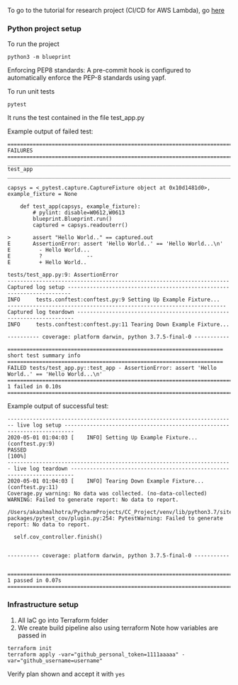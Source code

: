 To go to the tutorial for research project (CI/CD for AWS Lambda), go [here](./research/TUTORIAL.md)

### Python project setup

To run the project
```
python3 -m blueprint
```
Enforcing PEP8 standards:
A pre-commit hook is configured to automatically enforce the PEP-8 standards using yapf. 

To run unit tests
```
pytest
```
It runs the test contained in the file test_app.py

Example output of failed test:
```
=========================================================================== FAILURES ============================================================================
___________________________________________________________________________ test_app ____________________________________________________________________________

capsys = <_pytest.capture.CaptureFixture object at 0x10d1481d0>, example_fixture = None

    def test_app(capsys, example_fixture):
        # pylint: disable=W0612,W0613
        blueprint.Blueprint.run()
        captured = capsys.readouterr()
    
>       assert "Hello World.." == captured.out
E       AssertionError: assert 'Hello World..' == 'Hello World...\n'
E         - Hello World...
E         ?              --
E         + Hello World..

tests/test_app.py:9: AssertionError
---------------------------------------------------------------------- Captured log setup -----------------------------------------------------------------------
INFO     tests.conftest:conftest.py:9 Setting Up Example Fixture...
--------------------------------------------------------------------- Captured log teardown ---------------------------------------------------------------------
INFO     tests.conftest:conftest.py:11 Tearing Down Example Fixture...

---------- coverage: platform darwin, python 3.7.5-final-0 -----------

==================================================================== short test summary info ====================================================================
FAILED tests/test_app.py::test_app - AssertionError: assert 'Hello World..' == 'Hello World...\n'
======================================================================= 1 failed in 0.10s =======================================================================
```
Example output of successful test:
```
------------------------------------------------------------------------ live log setup -------------------------------------------------------------------------
2020-05-01 01:04:03 [    INFO] Setting Up Example Fixture... (conftest.py:9)
PASSED                                                                                                                                                    [100%]
----------------------------------------------------------------------- live log teardown -----------------------------------------------------------------------
2020-05-01 01:04:03 [    INFO] Tearing Down Example Fixture... (conftest.py:11)
Coverage.py warning: No data was collected. (no-data-collected)
WARNING: Failed to generate report: No data to report.

/Users/akashmalhotra/PycharmProjects/CC_Project/venv/lib/python3.7/site-packages/pytest_cov/plugin.py:254: PytestWarning: Failed to generate report: No data to report.

  self.cov_controller.finish()


---------- coverage: platform darwin, python 3.7.5-final-0 -----------


======================================================================= 1 passed in 0.07s =======================================================================
```

### Infrastructure setup
1. All IaC go into Terraform folder
2. We create build pipeline also using terraform
Note how variables are passed in
```shell script
terraform init
terraform apply -var="github_personal_token=1111aaaaa" -var="github_username=username"
```
Verify plan shown and accept it with `yes`
